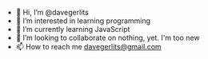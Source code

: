 - 👋 Hi, I’m @davegerlits
- 👀 I’m interested in learning programming
- 🌱 I’m currently learning JavaScript
- 💞️ I’m looking to collaborate on nothing, yet. I'm too new
- 📫 How to reach me davegerlits@gmail.com

<!---
davegerlits/davegerlits is a ✨ special ✨ repository because its `README.md` (this file) appears on your GitHub profile.
You can click the Preview link to take a look at your changes.
--->
